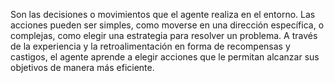 Son las decisiones o movimientos que el agente realiza en el entorno. Las acciones pueden ser simples, como moverse en una dirección específica, o complejas, como elegir una estrategia para resolver un problema. A través de la experiencia y la retroalimentación en forma de recompensas y castigos, el agente aprende a elegir acciones que le permitan alcanzar sus objetivos de manera más eficiente.